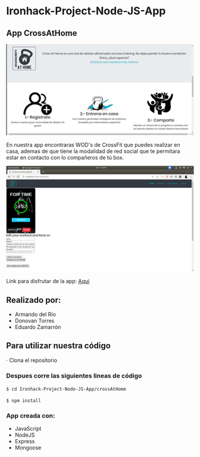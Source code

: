 # Ironhack-Project-Node-JS-App

## App CrossAtHome

![Timer](/crossAtHome/public/images/PantPrinc.png)


En nuestra app encontraras WOD's de CrossFit que puedes realizar en casa,
ademas de que tiene la modalidad de red social que te permitara estar en
contacto con lo compañeros de tú box.

![Timer](/crossAtHome/public/images/Timer.png)


Link para disfrutar de la app:
[Aqui]()

## Realizado por:

- Armando del Río
- Donovan Torres
- Eduardo Zamarrón

## Para utilizar nuestra código

· Clona el repositorio

### Despues corre las siguientes lineas de código

`$ cd Ironhack-Project-Node-JS-App/crossAtHome`

`$ npm install`

### App creada con:

- JavaScript
- NodeJS
- Express
- Mongoose